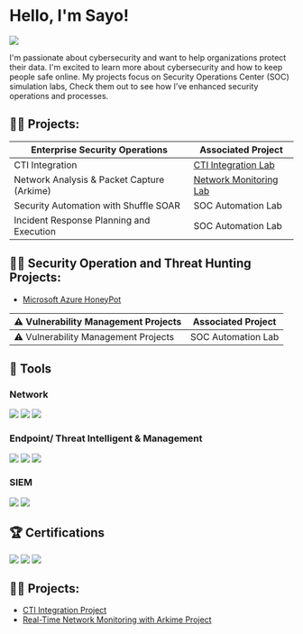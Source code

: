 # Hello, I'm Sayo!
<a href="https://www.linkedin.com/in/sayosoc123"><img src="https://img.shields.io/badge/-LinkedIn-0072b1?&style=for-the-badge&logo=linkedin&logoColor=white" /></a>

I'm passionate about cybersecurity and want to help organizations protect their data. I'm excited to learn more about cybersecurity and how to keep people safe online.
My projects focus on Security Operations Center (SOC) simulation labs, Check them out to see how I’ve enhanced security operations and processes.

## 👨‍💻 Projects:

| Enterprise Security Operations                     | Associated Project     |
|--------------------------------------------|----------------------------|
| CTI Integration         | <a href="https://github.com/mullarcyber/CTI-Integrations-Lab/blob/main/README.md">CTI Integration Lab</a>|
| Network Analysis & Packet Capture (Arkime) | <a href="https://github.com/mullarcyber/Network-Analysis-Packet-Capture-Arkime-/blob/main/README.md">Network Monitoring Lab</a>|
| Security Automation with Shuffle SOAR         | SOC Automation Lab|
| Incident Response Planning and Execution      | SOC Automation Lab|

## 👨‍💻 Security Operation and Threat Hunting Projects:
- <a href="https://github.com/mullarcyber/CTI-Integrations-Lab/blob/main/README.md">Microsoft Azure HoneyPot</a>


| ⚠️ Vulnerability Management Projects             | Associated Project     |
|--------------------------------------------|----------------------------|
| ⚠️ Vulnerability Management Projects          | SOC Automation Lab|

## 🧰 Tools

### Network
<div>
    <img src="https://img.shields.io/badge/-Wireshark-1679A7?&style=for-the-badge&logo=Wireshark&logoColor=white" />
    <img src="https://img.shields.io/badge/-Suricata-EF3B2D?&style=for-the-badge&logo=Suricata&logoColor=white" />
    <img src="https://img.shields.io/badge/-Zeek-777BB4?&style=for-the-badge&logo=Zeek&logoColor=white" />
</div>

### Endpoint/ Threat Intelligent & Management
<div>
    <img src="https://img.shields.io/badge/-Microsoft_Defender_for_Endpoint-00A4EF?&style=for-the-badge&logo=Microsoft&logoColor=white" />
    <img src="https://img.shields.io/badge/-OSINT-000000?&style=for-the-badge&logo=Microsoft&logoColor=white" />
    <img src="https://img.shields.io/badge/-VMware-808080?&style=for-the-badge&logo=Microsoft&logoColor=white" />

</div>

### SIEM
<div>
    <img src="https://img.shields.io/badge/-Microsoft_Sentinel-0078D4?&style=for-the-badge&logo=Microsoft&logoColor=white" />
    <img src="https://img.shields.io/badge/-Splunk-000000?&style=for-the-badge&logo=Splunk&logoColor=white" />

</div>

## 🏆​ Certifications
<div>
<img src="https://img.shields.io/badge/-Security%2B-FF0000?&style=for-the-badge&logo=CompTIA&logoColor=white" />
<img src="https://img.shields.io/badge/-CySA%2B-007ACC?&style=for-the-badge&logo=CompTIA&logoColor=white" />
<img src="https://img.shields.io/badge/-SC--200-007ACC?&style=for-the-badge&logo=Microsoft&logoColor=white" />

</div>

## 👨‍💻 Projects:
- <a href="https://github.com/mullarcyber/CTI-Integrations-Lab/blob/main/README.md">CTI Integration Project</a>
- <a href="https://github.com/mullarcyber/Network-Analysis-Packet-Capture-Arkime-/blob/main/README.md">Real-Time Network Monitoring with Arkime Project</a>
